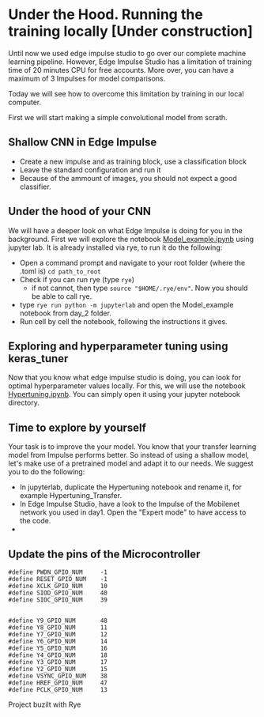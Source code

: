 # Under the Hood. Running the training locally [Under construction]
Until now we used edge impulse studio to go over our complete machine learning pipeline. However, Edge Impulse Studio has a limitation of training time of 20 minutes CPU for free accounts. More over, you can have a maximum of 3 Impulses for model comparisons.

Today we will see how to overcome this limitation by training in our local computer. 

First we will start making a simple convolutional model from scrath.

## Shallow CNN in Edge Impulse
- Create a new impulse and as training block, use a classification block
- Leave the standard configuration and run it
- Because of the ammount of images, you should not expect a good classifier.

## Under the hood of your CNN
We will have a deeper look on what Edge Impulse is doing for you in the background. 
First we will explore the notebook [Model_example.ipynb](../day_2/Model_Example.ipynb) using jupyter lab. It is already installed via rye, to run it do the following:

- Open a command prompt and navigate to your root folder (where the .toml is) `cd path_to_root`
- Check if you can run rye (type `rye`)
    - if not cannot, then type `source "$HOME/.rye/env"`. Now you should be able to call rye.
- type `rye run python -m jupyterlab` and open the Model_example notebook from day_2 folder.
- Run cell by cell the notebook, following the instructions it gives.

## Exploring and hyperparameter tuning using keras_tuner
Now that you know what edge impulse studio is doing, you can look for optimal hyperparameter values locally. For this, we will use the notebook [Hypertuning.ipynb](./Hypertuning.ipynb).
You can simply open it using your jupyter notebook directory. 

## Time to explore by yourself
Your task is to improve the your model. You know that your transfer learning model from Impulse performs better. So instead of using a shallow model, let's make use of a pretrained model and adapt it to our needs. 
We suggest you to do the following:

- In jupyterlab, duplicate the Hypertuning notebook and rename it, for example Hypertuning_Transfer.
- In Edge Impulse Studio, have a look to the Impulse of the Mobilenet network you used in day1. Open the "Expert mode" to have access to the code.
-  





## Update the pins of the Microcontroller
```
#define PWDN_GPIO_NUM     -1
#define RESET_GPIO_NUM    -1
#define XCLK_GPIO_NUM     10
#define SIOD_GPIO_NUM     40
#define SIOC_GPIO_NUM     39


#define Y9_GPIO_NUM       48
#define Y8_GPIO_NUM       11
#define Y7_GPIO_NUM       12
#define Y6_GPIO_NUM       14
#define Y5_GPIO_NUM       16
#define Y4_GPIO_NUM       18
#define Y3_GPIO_NUM       17
#define Y2_GPIO_NUM       15
#define VSYNC_GPIO_NUM    38
#define HREF_GPIO_NUM     47
#define PCLK_GPIO_NUM     13
```

Project buzilt with Rye
